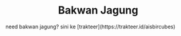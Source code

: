 <h1 align=center>Bakwan Jagung</h1>
need bakwan jagung? sini ke
[trakteer](https://trakteer.id/aisbircubes)
